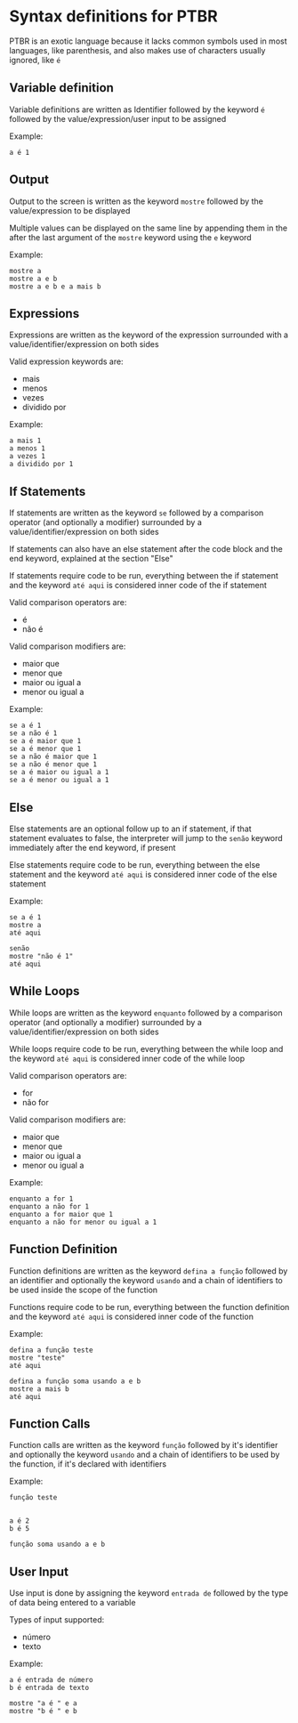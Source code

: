 # Syntax definitions for PTBR

PTBR is an exotic language because it lacks common symbols used in most languages, like parenthesis, and also makes use of characters usually ignored, like `é`

## Variable definition

Variable definitions are written as Identifier followed by the keyword `é` followed by the value/expression/user input to be assigned

Example:
```
a é 1
```

## Output

Output to the screen is written as the keyword `mostre` followed by the value/expression to be displayed

Multiple values can be displayed on the same line by appending them in the after the last argument of the `mostre` keyword using the `e` keyword

Example:
```
mostre a
mostre a e b
mostre a e b e a mais b
```

## Expressions

Expressions are written as the keyword of the expression surrounded with a value/identifier/expression on both sides

Valid expression keywords are:
- mais
- menos
- vezes
- dividido por

Example:
```
a mais 1
a menos 1
a vezes 1
a dividido por 1
```

## If Statements

If statements are written as the keyword `se` followed by a comparison operator (and optionally a modifier) surrounded by a value/identifier/expression on both sides

If statements can also have an else statement after the code block and the end keyword, explained at the section "Else"

If statements require code to be run, everything between the if statement and the keyword `até aqui` is considered inner code of the if statement

Valid comparison operators are:
- é
- não é

Valid comparison modifiers are:
- maior que
- menor que
- maior ou igual a
- menor ou igual a

Example:
```
se a é 1
se a não é 1
se a é maior que 1
se a é menor que 1
se a não é maior que 1
se a não é menor que 1
se a é maior ou igual a 1
se a é menor ou igual a 1
```

## Else

Else statements are an optional follow up to an if statement, if that statement evaluates to false, the interpreter will jump to the `senão` keyword immediately after the end keyword, if present

Else statements require code to be run, everything between the else statement and the keyword `até aqui` is considered inner code of the else statement

Example:
```
se a é 1
mostre a
até aqui

senão
mostre "não é 1"
até aqui
```

## While Loops

While loops are written as the keyword `enquanto` followed by a comparison operator (and optionally a modifier) surrounded by a value/identifier/expression on both sides

While loops require code to be run, everything between the while loop and the keyword `até aqui` is considered inner code of the while loop

Valid comparison operators are:
- for
- não for

Valid comparison modifiers are:
- maior que
- menor que
- maior ou igual a
- menor ou igual a

Example:
```
enquanto a for 1
enquanto a não for 1
enquanto a for maior que 1
enquanto a não for menor ou igual a 1
```

## Function Definition

Function definitions are written as the keyword `defina a função` followed by an identifier and optionally the keyword `usando` and a chain of identifiers to be used inside the scope of the function

Functions require code to be run, everything between the function definition and the keyword `até aqui` is considered inner code of the function

Example:
```
defina a função teste
mostre "teste"
até aqui

defina a função soma usando a e b
mostre a mais b
até aqui
```

## Function Calls

Function calls are written as the keyword `função` followed by it's identifier and optionally the keyword `usando` and a chain of identifiers to be used by the function, if it's declared with identifiers

Example:
```
função teste


a é 2
b é 5

função soma usando a e b
```

## User Input

Use input is done by assigning the keyword `entrada de` followed by the type of data being entered to a variable

Types of input supported:
- número
- texto

Example:
```
a é entrada de número
b é entrada de texto

mostre "a é " e a
mostre "b é " e b
```
